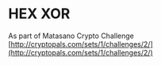 HEX XOR
===

As part of Matasano Crypto Challenge [http://cryptopals.com/sets/1/challenges/2/](http://cryptopals.com/sets/1/challenges/2/)